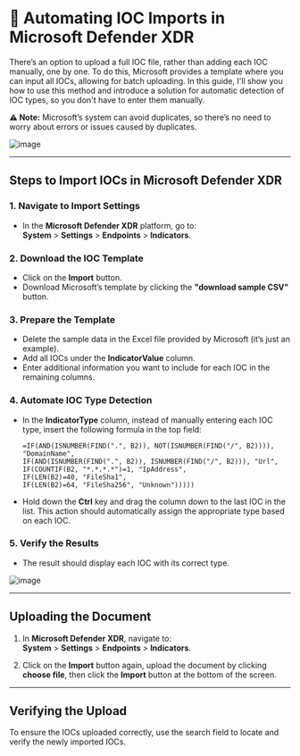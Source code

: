 # 🌟 Automating IOC Imports in Microsoft Defender XDR

There’s an option to upload a full IOC file, rather than adding each IOC manually, one by one. To do this, Microsoft provides a template where you can input all IOCs, allowing for batch uploading. In this guide, I'll show you how to use this method and introduce a solution for automatic detection of IOC types, so you don't have to enter them manually.

**⚠️ Note:** Microsoft’s system can avoid duplicates, so there’s no need to worry about errors or issues caused by duplicates.

![image](https://github.com/user-attachments/assets/473635f3-92a2-4120-93a2-c4d6c5679685)

---

## Steps to Import IOCs in Microsoft Defender XDR

### 1. Navigate to Import Settings
- In the **Microsoft Defender XDR** platform, go to:  
  **System** > **Settings** > **Endpoints** > **Indicators**.

### 2. Download the IOC Template
- Click on the **Import** button.
- Download Microsoft’s template by clicking the **"download sample CSV"** button.

### 3. Prepare the Template
- Delete the sample data in the Excel file provided by Microsoft (it’s just an example).
- Add all IOCs under the **IndicatorValue** column.
- Enter additional information you want to include for each IOC in the remaining columns.

### 4. Automate IOC Type Detection
- In the **IndicatorType** column, instead of manually entering each IOC type, insert the following formula in the top field:

    ```excel
    =IF(AND(ISNUMBER(FIND(".", B2)), NOT(ISNUMBER(FIND("/", B2)))), "DomainName", 
    IF(AND(ISNUMBER(FIND(".", B2)), ISNUMBER(FIND("/", B2))), "Url", 
    IF(COUNTIF(B2, "*.*.*.*")=1, "IpAddress", 
    IF(LEN(B2)=40, "FileSha1", 
    IF(LEN(B2)=64, "FileSha256", "Unknown")))))
    ```

- Hold down the **Ctrl** key and drag the column down to the last IOC in the list. This action should automatically assign the appropriate type based on each IOC.

### 5. Verify the Results
- The result should display each IOC with its correct type.

![image](https://github.com/user-attachments/assets/90d9a87d-0c58-4a06-b26d-0f304fc72fc2)

---

## Uploading the Document

1. In **Microsoft Defender XDR**, navigate to:  
   **System** > **Settings** > **Endpoints** > **Indicators**.
   
2. Click on the **Import** button again, upload the document by clicking **choose file**, then click the **Import** button at the bottom of the screen.

---

## Verifying the Upload

To ensure the IOCs uploaded correctly, use the search field to locate and verify the newly imported IOCs.
